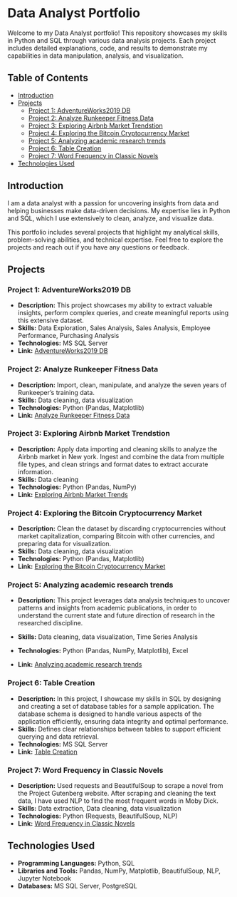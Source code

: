 # Data Analyst Portfolio

Welcome to my Data Analyst portfolio! This repository showcases my skills in Python and SQL through various data analysis projects. Each project includes detailed explanations, code, and results to demonstrate my capabilities in data manipulation, analysis, and visualization.

## Table of Contents

- [Introduction](#introduction)
- [Projects](#projects)
  - [Project 1: AdventureWorks2019 DB](adventureworks2019_db)
  - [Project 2: Analyze Runkeeper Fitness Data](analyze_runkeeper_fitness_data)
  - [Project 3: Exploring Airbnb Market Trendstion](exploring_airbnb_market_trends)
  - [Project 4: Exploring the Bitcoin Cryptocurrency Market](exploring_the_bitcoin_cryptocurrency_market)
  - [Project 5: Analyzing academic research trends](meta_article_research)
  - [Project 6: Table Creation](table_creation)
  - [Project 7: Word Frequency in Classic Novels](word_frequency_in_classic_novels)
- [Technologies Used](#technologies-used)


## Introduction

I am a data analyst with a passion for uncovering insights from data and helping businesses make data-driven decisions. My expertise lies in Python and SQL, which I use extensively to clean, analyze, and visualize data.

This portfolio includes several projects that highlight my analytical skills, problem-solving abilities, and technical expertise. Feel free to explore the projects and reach out if you have any questions or feedback.

## Projects


###  Project 1: AdventureWorks2019 DB

- **Description:** This project showcases my ability to extract valuable insights, perform complex queries, and create meaningful reports using this extensive dataset.
- **Skills:** Data Exploration, Sales Analysis, Sales Analysis, Employee Performance, Purchasing Analysis
- **Technologies:** MS SQL Server 
- **Link:** [AdventureWorks2019 DB](adventureworks2019_db)

### Project 2: Analyze Runkeeper Fitness Data


- **Description:** Import, clean, manipulate, and analyze the seven years of Runkeeper’s training data.
- **Skills:** Data cleaning, data visualization
- **Technologies:** Python (Pandas, Matplotlib)
- **Link:** [Analyze Runkeeper Fitness Data](analyze_runkeeper_fitness_data)

### Project 3: Exploring Airbnb Market Trendstion 

- **Description:** Apply data importing and cleaning skills to analyze the Airbnb market in New york. Ingest and combine the data from multiple file types, and clean strings and format dates to extract accurate information.
- **Skills:** Data cleaning
- **Technologies:** Python (Pandas, NumPy)
- **Link:** [Exploring Airbnb Market Trends](exploring_airbnb_market_trends)

### Project 4: Exploring the Bitcoin Cryptocurrency Market

- **Description:** Clean the dataset by discarding cryptocurrencies without market capitalization, comparing Bitcoin with other currencies, and preparing data for visualization.  
- **Skills:** Data cleaning, data visualization
- **Technologies:** Python (Pandas, Matplotlib)
- **Link:** [Exploring the Bitcoin Cryptocurrency Market](exploring_the_bitcoin_cryptocurrency_market)

### Project 5: Analyzing academic research trends

- **Description:** This project leverages data analysis techniques to uncover patterns and insights from academic publications, in order to understand the current state and future direction of research in the researched discipline.

- **Skills:** Data cleaning, data visualization, Time Series Analysis
- **Technologies:** Python (Pandas, NumPy, Matplotlib), Excel
- **Link:** [Analyzing academic research trends](meta_article_research)

###  Project 6: Table Creation

- **Description:** In this project, I showcase my skills in SQL by designing and creating a set of database tables for a sample application. The database schema is designed to handle various aspects of the application efficiently, ensuring data integrity and optimal performance.
- **Skills:** Defines clear relationships between tables to support efficient querying and data retrieval.
- **Technologies:** MS SQL Server 
- **Link:** [Table Creation](table_creation)

###  Project 7: Word Frequency in Classic Novels

- **Description:** Used requests and BeautifulSoup to scrape a novel from the Project Gutenberg website. After scraping and cleaning the text data, I have used NLP to find the most frequent words in Moby Dick. 
- **Skills:** Data extraction, Data cleaning, data visualization
- **Technologies:** Python (Requests, BeautifulSoup, NLP)
- **Link:** [Word Frequency in Classic Novels](word_frequency_in_classic_novels)


## Technologies Used

- **Programming Languages:** Python, SQL
- **Libraries and Tools:** Pandas, NumPy, Matplotlib, BeautifulSoup, NLP, Jupyter Notebook
- **Databases:** MS SQL Server, PostgreSQL 

